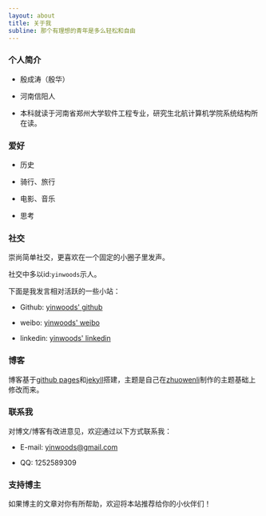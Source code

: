 ```yaml
---
layout: about
title: 关于我
subline: 那个有理想的青年是多么轻松和自由
---
```


### 个人简介

- 殷成涛（殷华）

- 河南信阳人

- 本科就读于河南省郑州大学软件工程专业，研究生北航计算机学院系统结构所在读。

### 爱好

- 历史

- 骑行、旅行

- 电影、音乐

- 思考

### 社交

崇尚简单社交，更喜欢在一个固定的小圈子里发声。

社交中多以id:`yinwoods`示人。

下面是我发言相对活跃的一些小站：

- Github: [yinwoods' github](https://github.com/yinwoods)

- weibo: [yinwoods' weibo](http://weibo.com/yinwoods)

- linkedin: [yinwoods' linkedin](https://www.linkedin.com/in/yinwoods)

### 博客

博客基于[github pages](https://pages.github.com/)和[jekyll](https://jekyllrb.com/)搭建，主题是自己在[zhuowenli](https://github.com/zhuowenli)制作的主题基础上修改而来。

### 联系我

对博文/博客有改进意见，欢迎通过以下方式联系我：

- E-mail: yinwoods@gmail.com

- QQ: 1252589309

### 支持博主

如果博主的文章对你有所帮助，欢迎将本站推荐给你的小伙伴们！